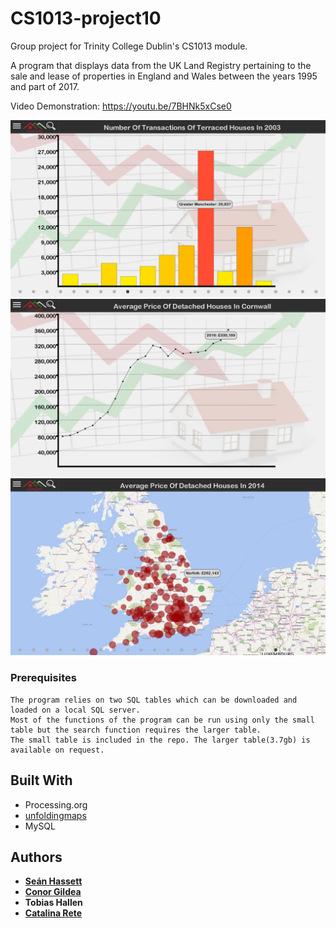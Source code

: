 ﻿# CS1013-project10
Group project for Trinity College Dublin's CS1013 module.

A program that displays data from the UK Land Registry pertaining to the sale and lease of properties in England and Wales between the years 1995 and part of 2017.

Video Demonstration: https://youtu.be/7BHNk5xCse0

<img src="https://github.com/Sean-Hassett/CS1013-project10/blob/master/Screens/project10_data.png"/>

<img src="https://github.com/Sean-Hassett/CS1013-project10/blob/master/Screens/project10_trend.png"/>

<img src="https://github.com/Sean-Hassett/CS1013-project10/blob/master/Screens/project10_map.png"/>

### Prerequisites

```
The program relies on two SQL tables which can be downloaded and loaded on a local SQL server.
Most of the functions of the program can be run using only the small table but the search function requires the larger table.
The small table is included in the repo. The larger table(3.7gb) is available on request.
```

## Built With

* Processing.org
* [unfoldingmaps](https://github.com/tillnagel/unfolding)
* MySQL

## Authors

* **[Seán Hassett](https://github.com/Sean-Hassett)**
* **[Conor Gildea](https://github.com/CSIGildea)**
* **Tobias Hallen**
* **[Catalina Rete](https://github.com/catakitty)**
